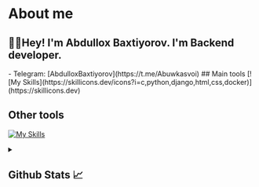 # About me
<p><h2>👋🏻Hey! I'm Abdullox Baxtiyorov. I'm Backend developer.</h2></p>
- Telegram:                           [AbdulloxBaxtiyorov](https://t.me/Abuwkasvoi)
## Main tools
[![My Skills](https://skillicons.dev/icons?i=c,python,django,html,css,docker)](https://skillicons.dev)

## Other tools
[![My Skills](https://skillicons.dev/icons?i=git,github,postgresql,sqlite,vscode,pycharm,postman)](https://skillicons.dev)

<details>
  <summary><b><h2>Github Stats 📈 <h2></b></summary>
  <a href="https://github.com/Abuwkasvoi">
    <p align="left">
      <img src="https://github-profile-summary-cards.vercel.app/api/cards/profile-details?username=Abuwkasvoi&theme=github_dark">
      <img align="left" src="https://github-profile-summary-cards.vercel.app/api/cards/stats?username=oAbuwkasvoi&theme=github_dark">
      <img align="left" src="https://github-profile-summary-cards.vercel.app/api/cards/productive-time?username=Abuwkasvoi&theme=github_dark&utcOffset=5"><br>
    </p>
  </a> 
</details>
